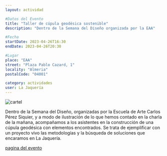 ```yaml
---
layout: actividad

#Datos del Evento
title: "Taller de cúpula geodésica sostenible"
description: "Dentro de la Semana del Diseño organizada por la EAA"

#Fecha
startDate: 2023-04-26T16:30
endDate: 2023-04-26T20:30

#Lugar
place: "EAA"
street: "Plaza Pablo Cazard, 1"
locality: "Almeria"
postalCode: "04001"

category: actividades
user: La Jaquería
---
```


![cartel](https://lajaqueria.org/recursos/varios/semana_disenho.jpg)


Dentro de la Semana del Diseño, organizadas por la Escuela de Arte Carlos Pérez Siquier, y a modo de ilustración
de lo que hemos contado en la charla de la mañana, acompañamos a los asistentes en la construcción de una cúpula
geodésica con elementos encontrados. Se trata de ejemplificar con un proyecto vivo las metodologías y la búsqueda
de soluciones que encaramos en La Jaquería.

[pagina del evento](https://sites.google.com/eaalmeria.es/eloficiodeinnovar/talleres)
